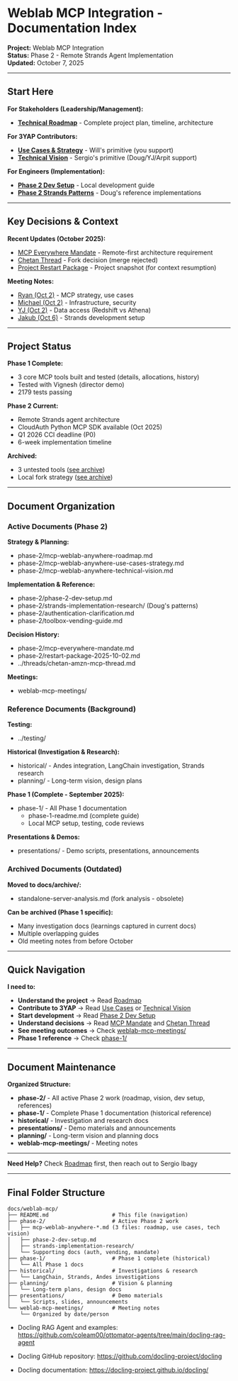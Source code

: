 # Weblab MCP Integration - Documentation Index

**Project:** Weblab MCP Integration  
**Status:** Phase 2 - Remote Strands Agent Implementation  
**Updated:** October 7, 2025

---

## Start Here

**For Stakeholders (Leadership/Management):**
- **[Technical Roadmap](phase-2/mcp-weblab-anywhere-roadmap.md)** - Complete project plan, timeline, architecture

**For 3YAP Contributors:**
- **[Use Cases & Strategy](phase-2/mcp-weblab-anywhere-use-cases-strategy.md)** - Will's primitive (you support)
- **[Technical Vision](phase-2/mcp-weblab-anywhere-technical-vision.md)** - Sergio's primitive (Doug/YJ/Arpit support)

**For Engineers (Implementation):**
- **[Phase 2 Dev Setup](phase-2/phase-2-dev-setup.md)** - Local development guide
- **[Phase 2 Strands Patterns](phase-2/strands-implementation-research/)** - Doug's reference implementations

---

## Key Decisions & Context

**Recent Updates (October 2025):**
- [MCP Everywhere Mandate](phase-2/mcp-everywhere-mandate.md) - Remote-first architecture requirement
- [Chetan Thread](../threads/chetan-amzn-mcp-thread.md) - Fork decision (merge rejected)
- [Project Restart Package](phase-2/restart-package-2025-10-02.md) - Project snapshot (for context resumption)

**Meeting Notes:**
- [Ryan (Oct 2)](weblab-mcp-meetings/ryan-10-02.md) - MCP strategy, use cases
- [Michael (Oct 2)](weblab-mcp-meetings/michael-10-02.md) - Infrastructure, security
- [YJ (Oct 2)](weblab-mcp-meetings/yj-10-02.md) - Data access (Redshift vs Athena)
- [Jakub (Oct 6)](weblab-mcp-meetings/jakub-10-06.md) - Strands development setup

---

## Project Status

**Phase 1 Complete:**
- 3 core MCP tools built and tested (details, allocations, history)
- Tested with Vignesh (director demo)
- 2179 tests passing

**Phase 2 Current:**
- Remote Strands agent architecture
- CloudAuth Python MCP SDK available (Oct 2025)
- Q1 2026 CCI deadline (P0)
- 6-week implementation timeline

**Archived:**
- 3 untested tools ([see archive](../../weblab-mcp-source-code/archive/))
- Local fork strategy ([see archive](../archive/))

---

## Document Organization

### Active Documents (Phase 2)

**Strategy & Planning:**
- phase-2/mcp-weblab-anywhere-roadmap.md
- phase-2/mcp-weblab-anywhere-use-cases-strategy.md
- phase-2/mcp-weblab-anywhere-technical-vision.md

**Implementation & Reference:**
- phase-2/phase-2-dev-setup.md
- phase-2/strands-implementation-research/ (Doug's patterns)
- phase-2/authentication-clarification.md
- phase-2/toolbox-vending-guide.md

**Decision History:**
- phase-2/mcp-everywhere-mandate.md
- phase-2/restart-package-2025-10-02.md
- ../threads/chetan-amzn-mcp-thread.md

**Meetings:**
- weblab-mcp-meetings/

### Reference Documents (Background)

**Testing:**
- ../testing/

**Historical (Investigation & Research):**
- historical/ - Andes integration, LangChain investigation, Strands research
- planning/ - Long-term vision, design plans

**Phase 1 (Complete - September 2025):**
- phase-1/ - All Phase 1 documentation
  - phase-1-readme.md (complete guide)
  - Local MCP setup, testing, code reviews

**Presentations & Demos:**
- presentations/ - Demo scripts, presentations, announcements

### Archived Documents (Outdated)

**Moved to docs/archive/:**
- standalone-server-analysis.md (fork analysis - obsolete)

**Can be archived (Phase 1 specific):**
- Many investigation docs (learnings captured in current docs)
- Multiple overlapping guides
- Old meeting notes from before October

---

## Quick Navigation

**I need to:**
- **Understand the project** → Read [Roadmap](phase-2/mcp-weblab-anywhere-roadmap.md)
- **Contribute to 3YAP** → Read [Use Cases](phase-2/mcp-weblab-anywhere-use-cases-strategy.md) or [Technical Vision](phase-2/mcp-weblab-anywhere-technical-vision.md)
- **Start development** → Read [Phase 2 Dev Setup](phase-2/phase-2-dev-setup.md)
- **Understand decisions** → Read [MCP Mandate](phase-2/mcp-everywhere-mandate.md) and [Chetan Thread](../threads/chetan-amzn-mcp-thread.md)
- **See meeting outcomes** → Check [weblab-mcp-meetings/](weblab-mcp-meetings/)
- **Phase 1 reference** → Check [phase-1/](phase-1/)

---

## Document Maintenance

**Organized Structure:**
- **phase-2/** - All active Phase 2 work (roadmap, vision, dev setup, references)
- **phase-1/** - Complete Phase 1 documentation (historical reference)
- **historical/** - Investigation and research docs
- **presentations/** - Demo materials and announcements
- **planning/** - Long-term vision and planning docs
- **weblab-mcp-meetings/** - Meeting notes

---

**Need Help?** Check [Roadmap](phase-2/mcp-weblab-anywhere-roadmap.md) first, then reach out to Sergio Ibagy

---

## Final Folder Structure

```
docs/weblab-mcp/
├── README.md                    # This file (navigation)
├── phase-2/                     # Active Phase 2 work
│   ├── mcp-weblab-anywhere-*.md (3 files: roadmap, use cases, tech vision)
│   ├── phase-2-dev-setup.md
│   ├── strands-implementation-research/
│   └── Supporting docs (auth, vending, mandate)
├── phase-1/                     # Phase 1 complete (historical)
│   └── All Phase 1 docs
├── historical/                  # Investigations & research
│   └── LangChain, Strands, Andes investigations
├── planning/                    # Vision & planning
│   └── Long-term plans, design docs
├── presentations/               # Demo materials
│   └── Scripts, slides, announcements
└── weblab-mcp-meetings/         # Meeting notes
    └── Organized by date/person
```


-   Docling RAG Agent and examples:
https://github.com/coleam00/ottomator-agents/tree/main/docling-rag-agent

-   Docling GitHub repository:
https://github.com/docling-project/docling

-   Docling documentation:
https://docling-project.github.io/docling/